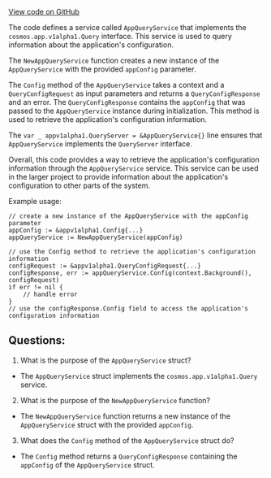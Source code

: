 [View code on GitHub](https://github.com/cosmos/cosmos-sdk.git/runtime/services/app.go)

The code defines a service called `AppQueryService` that implements the `cosmos.app.v1alpha1.Query` interface. This service is used to query information about the application's configuration. 

The `NewAppQueryService` function creates a new instance of the `AppQueryService` with the provided `appConfig` parameter. 

The `Config` method of the `AppQueryService` takes a context and a `QueryConfigRequest` as input parameters and returns a `QueryConfigResponse` and an error. The `QueryConfigResponse` contains the `appConfig` that was passed to the `AppQueryService` instance during initialization. This method is used to retrieve the application's configuration information. 

The `var _ appv1alpha1.QueryServer = &AppQueryService{}` line ensures that `AppQueryService` implements the `QueryServer` interface. 

Overall, this code provides a way to retrieve the application's configuration information through the `AppQueryService` service. This service can be used in the larger project to provide information about the application's configuration to other parts of the system. 

Example usage:

```
// create a new instance of the AppQueryService with the appConfig parameter
appConfig := &appv1alpha1.Config{...}
appQueryService := NewAppQueryService(appConfig)

// use the Config method to retrieve the application's configuration information
configRequest := &appv1alpha1.QueryConfigRequest{...}
configResponse, err := appQueryService.Config(context.Background(), configRequest)
if err != nil {
    // handle error
}
// use the configResponse.Config field to access the application's configuration information
```
## Questions: 
 1. What is the purpose of the `AppQueryService` struct?
- The `AppQueryService` struct implements the `cosmos.app.v1alpha1.Query` service.

2. What is the purpose of the `NewAppQueryService` function?
- The `NewAppQueryService` function returns a new instance of the `AppQueryService` struct with the provided `appConfig`.

3. What does the `Config` method of the `AppQueryService` struct do?
- The `Config` method returns a `QueryConfigResponse` containing the `appConfig` of the `AppQueryService` struct.